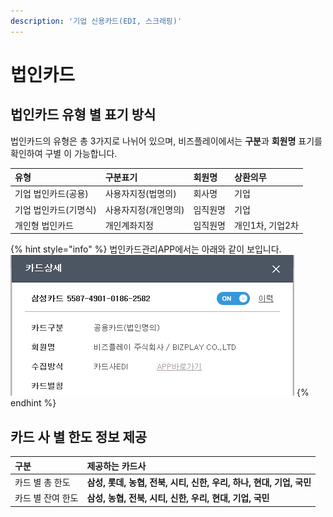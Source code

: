 ```yaml
---
description: '기업 신용카드(EDI, 스크래핑)'
---
```


# 법인카드

## 법인카드 유형 별 표기 방식 <a id="1"></a>

법인카드의 유형은 총 3가지로 나뉘어 있으며, 비즈플레이에서는 **구분**과 **회원명** 표기를 확인하여 구별 이 가능합니다.

| 유형 | 구분표기 | 회원명 | 상환의무 |
| :--- | :--- | :--- | :--- |
| 기업 법인카드\(공용\) | 사용자지정\(법명의\) | 회사명 | 기업 |
| 기업 법인카드\(기명식\) | 사용자지정\(개인명의\) | 임직원명 | 기업 |
| 개인형 법인카드 | 개인계좌지정 | 임직원명 | 개인1차, 기업2차 |

{% hint style="info" %}
법인카드관리APP에서는 아래와 같이 보입니다.  
![](../.gitbook/assets/iexplore_byu9xpry6s.png)
{% endhint %}

## 카드 사 별 한도 정보 제공 <a id="2"></a>

| 구분 | 제공하는 카드사 |
| :--- | :--- |
| 카드 별 총 한도 | **삼성, 롯데, 농협, 전북, 시티, 신한, 우리, 하나, 현대, 기업, 국민** |
| 카드 별 잔여 한도 | **삼성, 농협, 전북, 시티, 신한, 우리, 현대, 기업, 국민** |

